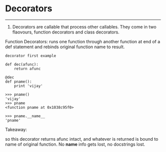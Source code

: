 # Decorators
________________

1. Decorators are callable that process other callables. They come in two flaovours, function decorators and class decorators.

Function Decorators:
runs one function through another function at end of a def statement and rebinds original function name to result.

`decorator first example`

```
def dec(afunc):
	return afunc

@dec
def pname():
	print 'vijay'

>>> pname()
'vijay'
>>> pname
<function pname at 0x1038c95f0>

>>> pname.__name__
'pname'
```
Takeaway:

so this decorator returns afunc intact, and whatever is returned is bound to name of original function.
No __name__ info gets lost, no docstrings lost.

